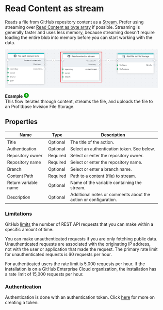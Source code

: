 # Read Content as stream

Reads a file from GitHub repository content as a [Stream](https://learn.microsoft.com/en-us/dotnet/api/system.io.stream). Prefer using streaming over [Read Content as byte array](read-content-as-byte-array.md) if possible. Streaming is generally faster and uses less memory, because streaming doesn't require loading the entire blob into memory before you can start working with the data.


![img](../../../../images/flow/github-read-as-stream.png)


**Example** ![img](../../../../images/strz.jpg)  
This flow iterates through content, streams the file, and uploads the file to an Profitbase Invision File Storage.


## Properties

| Name             | Type      |Description                                             |
|------------------|-----------|--------------------------------------------------------|
| Title  | Optional | The title of the action.   |
| Authentication |  Optional | Select an authentication token. See below. |
| Repository owner | Required | Select or enter the repository owner. |
| Repository name | Required | Select or enter the repository name. |
| Branch | Optional | Select or enter a branch name. |
| Content Path | Required | Path to a content (file) to stream. |
| Return variable name | Optional | Name of the variable containing the stream. |
| Description | Optional | Additional notes or comments about the action or configuration. |


### Limitations

GitHub [limits](https://docs.github.com/en/rest/using-the-rest-api/rate-limits-for-the-rest-api?apiVersion=2022-11-28) the number of REST API requests that you can make within a specific amount of time.

You can make unauthenticated requests if you are only fetching public data. Unauthenticated requests are associated with the originating IP address, not with the user or application that made the request.
The primary rate limit for unauthenticated requests is 60 requests per hour.

For authenticated users the rate limit is 5,000 requests per hour. If the installation is on a GitHub Enterprise Cloud organization, the installation has a rate limit of 15,000 requests per hour.


### Authentication

Authentication is done with an authentication token. Click [here](https://docs.catalyst.zoho.com/en/tutorials/githubbot/java/generate-personal-access-token/) for more on creating a token.
